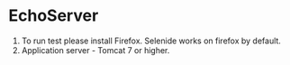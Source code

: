 # EchoServer

1. To run test please install Firefox. Selenide works on firefox by default.
2. Application server - Tomcat 7 or higher.
